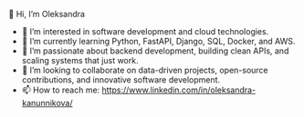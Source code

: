 👋 Hi, I’m Oleksandra
- 👀 I’m interested in software development and cloud technologies.
- 🌱 I’m currently learning Python, FastAPI, Django, SQL, Docker, and AWS.
- 🤝 I’m passionate about backend development, building clean APIs, and scaling systems that just work.
- 💞️ I’m looking to collaborate on data-driven projects, open-source contributions, and innovative software development.
- 📫 How to reach me: https://www.linkedin.com/in/oleksandra-kanunnikova/


<!---
kanunnikova23/kanunnikova23 is a ✨ special ✨ repository because its `README.md` (this file) appears on your GitHub profile.
You can click the Preview link to take a look at your changes.
--->
